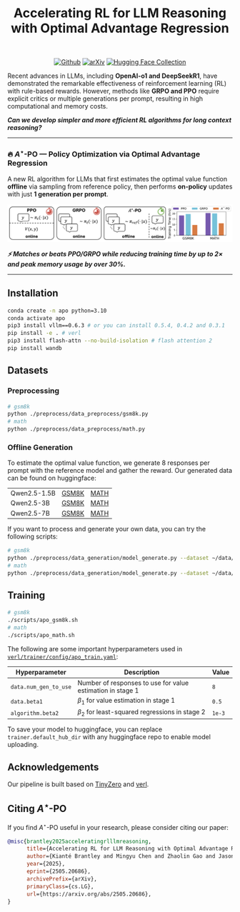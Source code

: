 <h1 align="center">Accelerating RL for LLM Reasoning with Optimal Advantage Regression</h1>

<div>
<br>

<div align="center">

[![Github](https://img.shields.io/badge/Repo-000000?style=for-the-badge&logo=github&logoColor=000&logoColor=white)](https://github.com/ZhaolinGao/A-PO)
[![arXiv](https://img.shields.io/badge/Paper-red?style=for-the-badge&logo=arXiv&logoColor=white&labelColor)](https://arxiv.org/abs/2505.20686)
[![Hugging Face Collection](https://img.shields.io/badge/Dataset/Models-fcd022?style=for-the-badge&logo=huggingface&logoColor=000&labelColor)](https://huggingface.co/collections/Cornell-AGI/accelerating-rl-for-llm-reasoning-with-optimal-advantage-reg-6838c9ff402ef780fdb23638)

</div>

</div>

Recent advances in LLMs, including **OpenAI-o1 and DeepSeekR1**, have demonstrated the remarkable effectiveness of reinforcement learning (RL) with rule-based rewards. However, methods like **GRPO and PPO** require explicit critics or multiple generations per prompt, resulting in high computational and memory costs.

***Can we develop simpler and more efficient RL
algorithms for long context reasoning?***

---

### 🔥 **$A^\star$-PO** — **Policy Optimization via Optimal Advantage Regression**

A new RL algorithm for LLMs that first estimates the optimal value function **offline** via sampling from reference policy, then performs **on-policy** updates with just **1 generation per prompt**.

<p align="center"><img alt="A*-PO Figure 1" src="./assets/a_star_figure_1.png" width="800"/></p>

***⚡ Matches or beats PPO/GRPO while reducing training time by up to 2× and peak memory usage by over 30%.***

---

## Installation
```bash
conda create -n apo python=3.10
conda activate apo
pip3 install vllm==0.6.3 # or you can install 0.5.4, 0.4.2 and 0.3.1
pip install -e . # verl
pip3 install flash-attn --no-build-isolation # flash attention 2
pip install wandb
```

## Datasets

### Preprocessing

```bash
# gsm8k
python ./preprocess/data_preprocess/gsm8k.py
# math
python ./preprocess/data_preprocess/math.py
```

### Offline Generation

To estimate the optimal value function, we generate 8 responses per prompt with the reference model and gather the reward. Our generated data can be found on huggingface:

<table>
  <tr>
    <td>Qwen2.5-1.5B</td>
    <td><a href="https://huggingface.co/datasets/Cornell-AGI/gsm8k_size_qwen2.5_1.5b_eval">GSM8K</a></td>
    <td><a href="https://huggingface.co/datasets/Cornell-AGI/math_size_qwen2.5_1.5b_eval">MATH</a></td>
  </tr>
  <tr>
    <td>Qwen2.5-3B</td>
    <td><a href="https://huggingface.co/datasets/Cornell-AGI/gsm8k_size_qwen2.5_3b_eval">GSM8K</a></td>
    <td><a href="https://huggingface.co/datasets/Cornell-AGI/math_size_qwen2.5_3b_eval">MATH</a></td>
  </tr>
  <tr>
    <td>Qwen2.5-7B</td>
    <td><a href="https://huggingface.co/datasets/Cornell-AGI/gsm8k_size_qwen2.5_7b_eval">GSM8K</a></td>
    <td><a href="https://huggingface.co/datasets/Cornell-AGI/math_size_qwen2.5_7b_eval">MATH</a></td>
  </tr>
</table>

If you want to process and generate your own data, you can try the following scripts:
```bash
# gsm8k
python ./preprocess/data_generation/model_generate.py --dataset ~/data/gsm8k/train.parquet --remote_dir REMOTE_HUGGINGFACE_DATACARD --reward_function gsm8k
# math
python ./preprocess/data_generation/model_generate.py --dataset ~/data/math/train.parquet --remote_dir REMOTE_HUGGINGFACE_DATACARD --reward_function math
```

## Training

```bash
# gsm8k
./scripts/apo_gsm8k.sh
# math
./scripts/apo_math.sh
```

The following are some important hyperparameters used in [`verl/trainer/config/apo_train.yaml`](verl/trainer/config/apo_train.yaml):

| Hyperparameter       | Description                                      | Value |
|----------------------|--------------------------------------------------|---------------|
| `data.num_gen_to_use`         | Number of responses to use for value estimation in stage 1 | `8`         |
| `data.beta1`         | $\beta_1$ for value estimation in stage 1        | `0.5`         |
| `algorithm.beta2`         | $\beta_2$ for least-squared regressions in stage 2 | `1e-3`         |

To save your model to huggingface, you can replace `trainer.default_hub_dir` with any huggingface repo to enable model uploading.

## Acknowledgements
Our pipeline is built based on [TinyZero](https://github.com/Jiayi-Pan/TinyZero) and [verl](https://github.com/volcengine/verl).

## Citing $A^\star$-PO

If you find $A^\star$-PO useful in your research, please consider citing our paper:
```bibtex
@misc{brantley2025acceleratingrlllmreasoning,
      title={Accelerating RL for LLM Reasoning with Optimal Advantage Regression}, 
      author={Kianté Brantley and Mingyu Chen and Zhaolin Gao and Jason D. Lee and Wen Sun and Wenhao Zhan and Xuezhou Zhang},
      year={2025},
      eprint={2505.20686},
      archivePrefix={arXiv},
      primaryClass={cs.LG},
      url={https://arxiv.org/abs/2505.20686}, 
}
```
